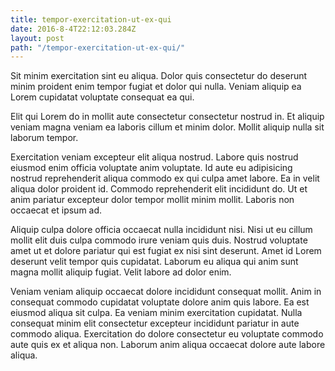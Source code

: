 ```yaml
---
title: tempor-exercitation-ut-ex-qui
date: 2016-8-4T22:12:03.284Z
layout: post
path: "/tempor-exercitation-ut-ex-qui/"
---
```


Sit minim exercitation sint eu aliqua. Dolor quis consectetur do deserunt minim proident enim tempor fugiat et dolor qui nulla. Veniam aliquip ea Lorem cupidatat voluptate consequat ea qui.

Elit qui Lorem do in mollit aute consectetur consectetur nostrud in. Et aliquip veniam magna veniam ea laboris cillum et minim dolor. Mollit aliquip nulla sit laborum tempor.

Exercitation veniam excepteur elit aliqua nostrud. Labore quis nostrud eiusmod enim officia voluptate anim voluptate. Id aute eu adipisicing nostrud reprehenderit aliqua commodo ex qui culpa amet labore. Ea in velit aliqua dolor proident id. Commodo reprehenderit elit incididunt do. Ut et anim pariatur excepteur dolor tempor mollit minim mollit. Laboris non occaecat et ipsum ad.

Aliquip culpa dolore officia occaecat nulla incididunt nisi. Nisi ut eu cillum mollit elit duis culpa commodo irure veniam quis duis. Nostrud voluptate amet ut et dolore pariatur qui est fugiat ex nisi sint deserunt. Amet id Lorem deserunt velit tempor quis cupidatat. Laborum eu aliqua qui anim sunt magna mollit aliquip fugiat. Velit labore ad dolor enim.

Veniam veniam aliquip occaecat dolore incididunt consequat mollit. Anim in consequat commodo cupidatat voluptate dolore anim quis labore. Ea est eiusmod aliqua sit culpa. Ea veniam minim exercitation cupidatat. Nulla consequat minim elit consectetur excepteur incididunt pariatur in aute commodo aliqua. Exercitation do dolore consectetur eu voluptate commodo aute quis ex et aliqua non. Laborum anim aliqua occaecat dolore aute labore aliqua.